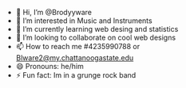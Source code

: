- 👋 Hi, I’m @Brodyyware
- 👀 I’m interested in Music and Instruments
- 🌱 I’m currently learning web desing and statistics
- 💞️ I’m looking to collaborate on cool web designs 
- 📫 How to reach me #4235990788 or Blware2@my.chattanoogastate.edu
- 😄 Pronouns: he/him
- ⚡ Fun fact: Im in a grunge rock band

<!---
Brodyyware/Brodyyware is a ✨ special ✨ repository because its `README.md` (this file) appears on your GitHub profile.
You can click the Preview link to take a look at your changes.
--->
